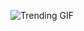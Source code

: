 ![Trending GIF](https://media4.giphy.com/media/v1.Y2lkPThiYjIxNzcybnYweWZhYTV5bjZ6dXZkNHR4amFpZGh0ODAyNmNjdWU0OWg2NjNvbyZlcD12MV9naWZzX3NlYXJjaCZjdD1n/2jMtpIi8mhE8ctiMtK/giphy.gif)
